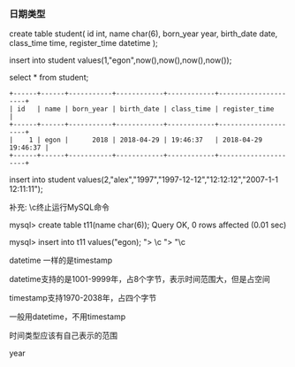 ### 日期类型


create table student(
  id int,
  name char(6),
  born_year year,
  birth_date date,
  class_time time,
  register_time datetime
  );


insert into student values(1,"egon",now(),now(),now(),now());

select * from student;

```
+------+------+-----------+------------+------------+---------------------+
| id   | name | born_year | birth_date | class_time | register_time       |
+------+------+-----------+------------+------------+---------------------+
|    1 | egon |      2018 | 2018-04-29 | 19:46:37   | 2018-04-29 19:46:37 |
+------+------+-----------+------------+------------+---------------------+
```


insert into student values(2,"alex","1997","1997-12-12","12:12:12","2007-1-1 12:11:11");

补充:
\\c终止运行MySQL命令

mysql> create table t11(name char(6));
Query OK, 0 rows affected (0.01 sec)

mysql> insert into t11 values("egon);
    "> \\c
    "> "\\c


datetime 一样的是timestamp

datetime支持的是1001-9999年，占8个字节，表示时间范围大，但是占空间

timestamp支持1970-2038年，占四个字节

一般用datetime，不用timestamp

时间类型应该有自己表示的范围

year
